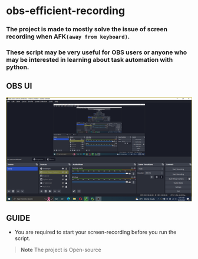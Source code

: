 # obs-efficient-recording
### The project is made to mostly solve the issue of screen recording when AFK`(away from keyboard)`.
### These script may be very useful for OBS users or anyone who may be interested in learning about task automation with python.

## OBS UI
![UI...](screenshots/obs.png?raw=true "Optional Title")

## GUIDE
- You are required to start your screen-recording before you run the script.


> **Note** 
> The project is Open-source
